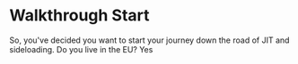 # Walkthrough Start
So, you've decided you want to start your journey down the road of JIT and sideloading.
Do you live in the EU?
Yes
